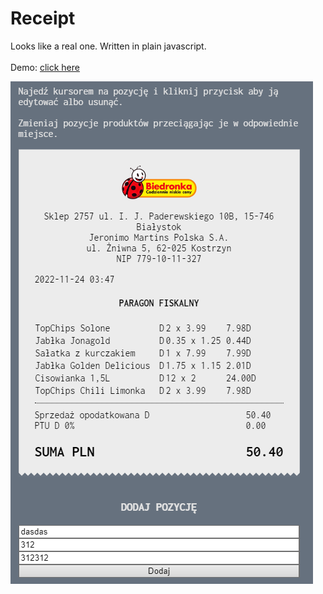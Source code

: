 # Receipt
Looks like a real one. Written in plain javascript.<br/><br/>
Demo: [click here](https://htmlpreview.github.io/?https://github.com/npawlenko/Receipt/blob/master/index.html)

![](assets/img/Screenshot_2.png)